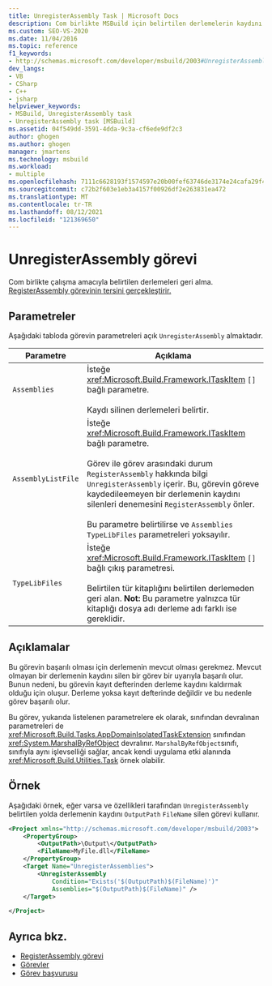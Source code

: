 ```yaml
---
title: UnregisterAssembly Task | Microsoft Docs
description: Com birlikte MSBuild için belirtilen derlemelerin kaydını silen UnregisterAssembly görevini nasıl kullandığını öğrenin.
ms.custom: SEO-VS-2020
ms.date: 11/04/2016
ms.topic: reference
f1_keywords:
- http://schemas.microsoft.com/developer/msbuild/2003#UnregisterAssembly
dev_langs:
- VB
- CSharp
- C++
- jsharp
helpviewer_keywords:
- MSBuild, UnregisterAssembly task
- UnregisterAssembly task [MSBuild]
ms.assetid: 04f549dd-3591-4dda-9c3a-cf6ede9df2c3
author: ghogen
ms.author: ghogen
manager: jmartens
ms.technology: msbuild
ms.workload:
- multiple
ms.openlocfilehash: 7111c6628193f1574597e20b00fef63746de3174e24cafa29f4f6cfb930c1cd5
ms.sourcegitcommit: c72b2f603e1eb3a4157f00926df2e263831ea472
ms.translationtype: MT
ms.contentlocale: tr-TR
ms.lasthandoff: 08/12/2021
ms.locfileid: "121369650"
---
```

# <a name="unregisterassembly-task"></a>UnregisterAssembly görevi

Com birlikte çalışma amacıyla belirtilen derlemeleri geri alma. [RegisterAssembly görevinin tersini gerçekleştirir.](../msbuild/registerassembly-task.md)

## <a name="parameters"></a>Parametreler

 Aşağıdaki tabloda görevin parametreleri açık `UnregisterAssembly` almaktadır.

|Parametre|Açıklama|
|---------------|-----------------|
|`Assemblies`|İsteğe <xref:Microsoft.Build.Framework.ITaskItem> `[]` bağlı parametre.<br /><br /> Kaydı silinen derlemeleri belirtir.|
|`AssemblyListFile`|İsteğe <xref:Microsoft.Build.Framework.ITaskItem> bağlı parametre.<br /><br /> Görev ile görev arasındaki durum `RegisterAssembly` hakkında bilgi `UnregisterAssembly` içerir. Bu, görevin göreve kaydedileemeyen bir derlemenin kaydını silenleri denemesini `RegisterAssembly` önler.<br /><br /> Bu parametre belirtilirse ve `Assemblies` `TypeLibFiles` parametreleri yoksayılır.|
|`TypeLibFiles`|İsteğe <xref:Microsoft.Build.Framework.ITaskItem> `[]` bağlı çıkış parametresi.<br /><br /> Belirtilen tür kitaplığını belirtilen derlemeden geri alan. **Not:**  Bu parametre yalnızca tür kitaplığı dosya adı derleme adı farklı ise gereklidir.|

## <a name="remarks"></a>Açıklamalar

 Bu görevin başarılı olması için derlemenin mevcut olması gerekmez. Mevcut olmayan bir derlemenin kaydını silen bir görev bir uyarıyla başarılı olur. Bunun nedeni, bu görevin kayıt defterinden derleme kaydını kaldırmak olduğu için oluşur. Derleme yoksa kayıt defterinde değildir ve bu nedenle görev başarılı olur.

 Bu görev, yukarıda listelenen parametrelere ek olarak, sınıfından devralınan parametreleri de <xref:Microsoft.Build.Tasks.AppDomainIsolatedTaskExtension> sınıfından <xref:System.MarshalByRefObject> devralınır. `MarshalByRefObject`sınıfı, sınıfıyla aynı işlevselliği sağlar, ancak kendi uygulama etki alanında <xref:Microsoft.Build.Utilities.Task> örnek olabilir.

## <a name="example"></a>Örnek

 Aşağıdaki örnek, eğer varsa ve özellikleri tarafından `UnregisterAssembly` belirtilen yolda derlemenin kaydını `OutputPath` `FileName` silen görevi kullanır.

```xml
<Project xmlns="http://schemas.microsoft.com/developer/msbuild/2003">
    <PropertyGroup>
        <OutputPath>\Output\</OutputPath>
        <FileName>MyFile.dll</FileName>
    </PropertyGroup>
    <Target Name="UnregisterAssemblies">
        <UnregisterAssembly
            Condition="Exists('$(OutputPath)$(FileName)')"
            Assemblies="$(OutputPath)$(FileName)" />
    </Target>

</Project>
```

## <a name="see-also"></a>Ayrıca bkz.

- [RegisterAssembly görevi](../msbuild/registerassembly-task.md)
- [Görevler](../msbuild/msbuild-tasks.md)
- [Görev başvurusu](../msbuild/msbuild-task-reference.md)